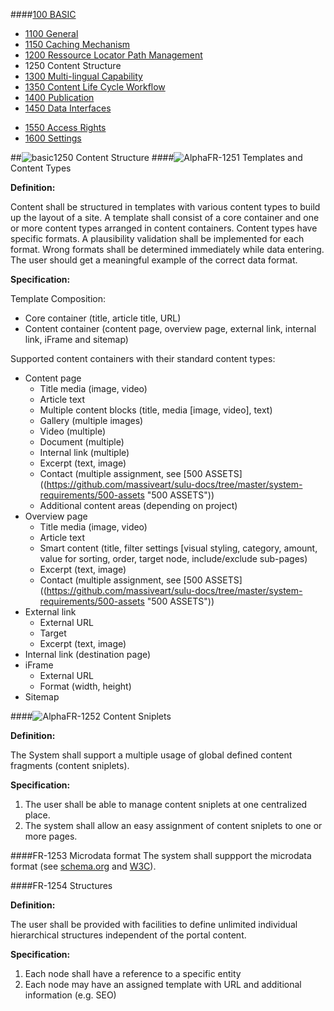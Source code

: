 ####[100 BASIC](https://github.com/massiveart/sulu-docs/tree/master/system-requirements/100-basic "100 BASIC")

* [1100 General](https://github.com/massiveart/sulu-docs/tree/master/system-requirements/100-basic/1100_general.md "1100 General")
* [1150 Caching Mechanism](https://github.com/massiveart/sulu-docs/tree/master/system-requirements/100-basic/1150_caching.md "1150 Caching Mechanism")
* [1200 Ressource Locator Path Management](https://github.com/massiveart/sulu-docs/tree/master/system-requirements/100-basic/1200_rlp.md "1200 Ressource Locator Path Management")
* 1250 Content Structure
* [1300 Multi-lingual Capability](https://github.com/massiveart/sulu-docs/tree/master/system-requirements/100-basic/1300_multi-lingual-capability.md "1300 Multi-lingual Capability")
* [1350 Content Life Cycle Workflow](https://github.com/massiveart/sulu-docs/tree/master/system-requirements/100-basic/1350_clc.md "1350 Content Life Cycle Workflow")
* [1400 Publication](https://github.com/massiveart/sulu-docs/tree/master/system-requirements/100-basic/1400_publication.md "1400 Publication")
* [1450 Data Interfaces](https://github.com/massiveart/sulu-docs/tree/master/system-requirements/100-basic/1450_data-interfaces.md "1450 Data Interfaces")

<!--* [1500 Security](https://github.com/massiveart/sulu-docs/tree/master/system-requirements/100-basic/1500_security.md "1500 Security")-->
* [1550 Access Rights](https://github.com/massiveart/sulu-docs/tree/master/system-requirements/100-basic/1550_access-rights.md "1550 Access Rights")
* [1600 Settings](https://github.com/massiveart/sulu-docs/tree/master/system-requirements/100-basic/1600_settings.md "1600 Settings")

##![basic](https://raw.github.com/massiveart/sulu-docs/master/system-requirements/images/basic.png)1250 Content Structure
####![Alpha](https://raw.github.com/massiveart/sulu-docs/master/system-requirements/images/alpha.png)FR-1251 Templates and Content Types

**Definition:**

Content shall be structured in templates with various content types to build up the layout of a site. A template shall consist of a core container and one or more content types arranged in content containers. Content types have specific formats. A plausibility validation shall be implemented for each format. Wrong formats shall be determined immediately while data entering. The user should get a meaningful example of the correct data format. 

**Specification:**

Template Composition:

* Core container (title, article title, URL)
* Content container (content page, overview page, external link, internal link, iFrame and sitemap)

Supported content containers with their standard content types:
* Content page
	* Title media (image, video)
	* Article text
	* Multiple content blocks (title, media [image, video], text)
	* Gallery (multiple images)
	* Video (multiple)
	* Document (multiple)
	* Internal link (multiple)
	* Excerpt (text, image)
	* Contact (multiple assignment, see [500 ASSETS]((https://github.com/massiveart/sulu-docs/tree/master/system-requirements/500-assets "500 ASSETS"))
	* Additional content areas (depending on project)
* Overview page
	* Title media (image, video)
	* Article text
	* Smart content (title, filter settings [visual styling, category, amount, value for sorting, order, target node, include/exclude sub-pages)
	* Excerpt (text, image)
	* Contact (multiple assignment, see [500 ASSETS]((https://github.com/massiveart/sulu-docs/tree/master/system-requirements/500-assets "500 ASSETS"))
* External link
	* External URL
	* Target
	* Excerpt (text, image)
* Internal link (destination page)
* iFrame
	* External URL
	* Format (width, height)
* Sitemap

####![Alpha](https://raw.github.com/massiveart/sulu-docs/master/system-requirements/images/alpha.png)FR-1252 Content Sniplets

**Definition:**

The System shall support a multiple usage of global defined content fragments (content sniplets). 

**Specification:**

1. The user shall be able to manage content sniplets at one centralized place.
1. The system shall allow an easy assignment of content sniplets to one or more pages.

####FR-1253 Microdata format
The system shall suppport the microdata format (see [schema.org](http://schema.org) and [W3C](http://dev.w3.org/html5/md-LC/)).

####FR-1254 Structures

**Definition:**

The user shall be provided with facilities to define unlimited individual hierarchical structures independent of the portal content.

**Specification:**

1. Each node shall have a reference to a specific entity 
1. Each node may have an assigned template with URL and additional information (e.g. SEO)




